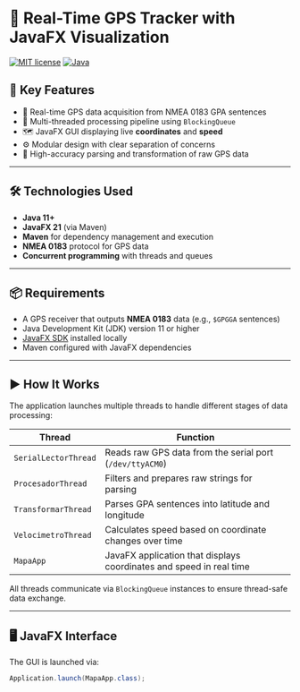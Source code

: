 # 📍 Real-Time GPS Tracker with JavaFX Visualization

[![MIT license](https://img.shields.io/badge/license-MIT-brightgreen.svg)](http://opensource.org/licenses/MIT)
[![Java](https://img.shields.io/badge/language-Java-orange.svg)](https://www.oracle.com/java/)



## 🚀 Key Features

- 📡 Real-time GPS data acquisition from NMEA 0183 GPA sentences  
- 🧠 Multi-threaded processing pipeline using `BlockingQueue`  
- 🗺️ JavaFX GUI displaying live **coordinates** and **speed**  
- ⚙️ Modular design with clear separation of concerns  
- 🧪 High-accuracy parsing and transformation of raw GPS data

---

## 🛠️ Technologies Used

- **Java 11+**
- **JavaFX 21** (via Maven)
- **Maven** for dependency management and execution
- **NMEA 0183** protocol for GPS data
- **Concurrent programming** with threads and queues

---

## 📦 Requirements

- A GPS receiver that outputs **NMEA 0183** data (e.g., `$GPGGA` sentences)
- Java Development Kit (JDK) version 11 or higher
- [JavaFX SDK](https://openjfx.io/) installed locally
- Maven configured with JavaFX dependencies

---

## ▶️ How It Works

The application launches multiple threads to handle different stages of data processing:

| Thread             | Function                                                                 |
|--------------------|--------------------------------------------------------------------------|
| `SerialLectorThread` | Reads raw GPS data from the serial port (`/dev/ttyACM0`)               |
| `ProcesadorThread`   | Filters and prepares raw strings for parsing                           |
| `TransformarThread`  | Parses GPA sentences into latitude and longitude                       |
| `VelocimetroThread`  | Calculates speed based on coordinate changes over time                 |
| `MapaApp`            | JavaFX application that displays coordinates and speed in real time    |

All threads communicate via `BlockingQueue` instances to ensure thread-safe data exchange.

---

## 🖥️ JavaFX Interface

The GUI is launched via:

```java
Application.launch(MapaApp.class);
